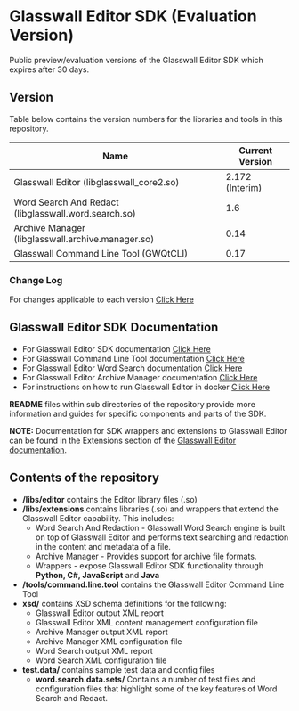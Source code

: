 # Glasswall Editor SDK (Evaluation Version)

Public preview/evaluation versions of the Glasswall Editor SDK which expires after 30 days.

## Version

Table below contains the version numbers for the libraries and tools in this repository.

| Name                                                 | Current Version    |
|------------------------------------------------------|--------------------|
| Glasswall Editor (libglasswall_core2.so)             | 2.172 (Interim)    |
| Word Search And Redact (libglasswall.word.search.so) | 1.6                |
| Archive Manager (libglasswall.archive.manager.so)    | 0.14               |
| Glasswall Command Line Tool (GWQtCLI)                | 0.17               |

### Change Log
For changes applicable to each version [Click Here](https://github.com/filetrust/sdk-editor-eval/blob/master/Changelog.md)

## Glasswall Editor SDK Documentation

- For Glasswall Editor SDK documentation [Click Here](https://docs.glasswallsolutions.com/sdk/editor)
- For Glasswall Command Line Tool documentation [Click Here](https://docs.glasswallsolutions.com/sdk/editor/Content/CLI/CLI-Test-Tool.htm)
- For Glasswall Editor Word Search documentation [Click Here](https://github.com/filetrust/sdk-editor-eval/tree/master/libs/extensions/word.search)
- For Glasswall Editor Archive Manager documentation [Click Here](https://github.com/filetrust/sdk-editor-eval/tree/master/libs/extensions/archive.manager)
- For instructions on how to run Glasswall Editor in docker [Click Here](https://github.com/filetrust/sdk-editor-eval/tree/master/libs/extensions/docker)

**README** files within sub directories of the repository provide more information and guides for specific components and parts of the SDK.

**NOTE:** Documentation for SDK wrappers and extensions to Glasswall Editor can be found in the Extensions section of the [Glasswall Editor documentation](https://docs.glasswallsolutions.com/sdk/editor).

## Contents of the repository

- **/libs/editor** contains the Editor library files (.so)
- **/libs/extensions** contains libraries (.so) and wrappers that extend the Glasswall Editor capability. This includes:
    - Word Search And Redaction - Glasswall Word Search engine is built on top of Glasswall Editor and performs text searching and redaction in the content and metadata of a file.
    - Archive Manager - Provides support for archive file formats.
    - Wrappers - expose Glasswall Editor SDK functionality through **Python, C#, JavaScript** and **Java**
- **/tools/command.line.tool** contains the Glasswall Editor Command Line Tool
- **xsd/** contains XSD schema definitions for the following:
    - Glasswall Editor output XML report
    - Glasswall Editor XML content management configuration file
    - Archive Manager output XML report
    - Archive Manager XML configuration file
    - Word Search output XML report
    - Word Search XML configuration file
- **test.data/** contains sample test data and config files 
    - **word.search.data.sets/** Contains a number of test files and configuration files that highlight some of the key features of Word Search and Redact.

